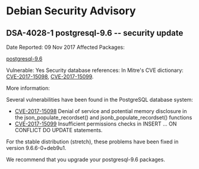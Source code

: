 
Debian Security Advisory
========================


DSA-4028-1 postgresql-9.6 -- security update
--------------------------------------------



Date Reported:
09 Nov 2017
Affected Packages:

[postgresql-9.6](https://packages.debian.org/src:postgresql-9.6)

Vulnerable:
Yes
Security database references:
In Mitre's CVE dictionary: [CVE-2017-15098](https://security-tracker.debian.org/tracker/CVE-2017-15098), [CVE-2017-15099](https://security-tracker.debian.org/tracker/CVE-2017-15099).  

More information:

Several vulnerabilities have been found in the PostgreSQL database system:


* [CVE-2017-15098](https://security-tracker.debian.org/tracker/CVE-2017-15098)
Denial of service and potential memory disclosure in the
 json\_populate\_recordset() and jsonb\_populate\_recordset() functions
* [CVE-2017-15099](https://security-tracker.debian.org/tracker/CVE-2017-15099)
Insufficient permissions checks in INSERT ... ON CONFLICT DO UPDATE
 statements.


For the stable distribution (stretch), these problems have been fixed in
version 9.6.6-0+deb9u1.


We recommend that you upgrade your postgresql-9.6 packages.





